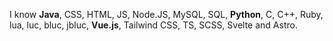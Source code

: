 I know **Java**, CSS, HTML, JS, Node.JS, MySQL, SQL, **Python**, C, C++, Ruby, lua, luc, bluc, jbluc, **Vue.js**, Tailwind CSS, TS, SCSS, Svelte and Astro.
